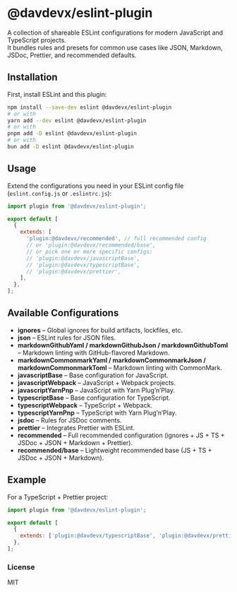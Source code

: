 # @davdevx/eslint-plugin

A collection of shareable ESLint configurations for modern JavaScript and TypeScript projects.  
It bundles rules and presets for common use cases like JSON, Markdown, JSDoc, Prettier, and recommended defaults.

## Installation

First, install ESLint and this plugin:

```bash
npm install --save-dev eslint @davdevx/eslint-plugin
# or with
yarn add --dev eslint @davdevx/eslint-plugin
# or with
pnpm add -D eslint @davdevx/eslint-plugin
# or with
bun add -D eslint @davdevx/eslint-plugin
```

## Usage

Extend the configurations you need in your ESLint config file (`eslint.config.js` or `.eslintrc.js`):

```js
import plugin from '@davdevx/eslint-plugin';

export default [
  {
    extends: [
      'plugin:@davdevx/recommended', // full recommended config
      // or 'plugin:@davdevx/recommended/base',
      // or pick one or more specific configs:
      // 'plugin:@davdevx/javascriptBase',
      // 'plugin:@davdevx/typescriptBase',
      // 'plugin:@davdevx/prettier',
    ],
  },
];
```

## Available Configurations

- **ignores** – Global ignores for build artifacts, lockfiles, etc.
- **json** – ESLint rules for JSON files.
- **markdownGithubYaml / markdownGithubJson / markdownGithubToml** – Markdown linting with GitHub-flavored Markdown.
- **markdownCommonmarkYaml / markdownCommonmarkJson / markdownCommonmarkToml** – Markdown linting with CommonMark.
- **javascriptBase** – Base configuration for JavaScript.
- **javascriptWebpack** – JavaScript + Webpack projects.
- **javascriptYarnPnp** – JavaScript with Yarn Plug’n’Play.
- **typescriptBase** – Base configuration for TypeScript.
- **typescriptWebpack** – TypeScript + Webpack.
- **typescriptYarnPnp** – TypeScript with Yarn Plug’n’Play.
- **jsdoc** – Rules for JSDoc comments.
- **prettier** – Integrates Prettier with ESLint.
- **recommended** – Full recommended configuration (ignores + JS + TS + JSDoc + JSON + Markdown + Prettier).
- **recommended/base** – Lightweight recommended base (JS + TS + JSDoc + JSON + Markdown).

## Example

For a TypeScript + Prettier project:

```js
import plugin from '@davdevx/eslint-plugin';

export default [
  {
    extends: ['plugin:@davdevx/typescriptBase', 'plugin:@davdevx/prettier'],
  },
];
```

### License

MIT
